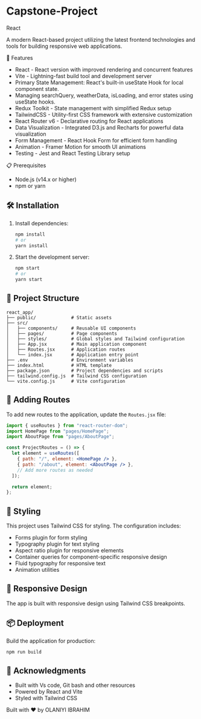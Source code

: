 # Capstone-Project

 React

A modern React-based project utilizing the latest frontend technologies and tools for building responsive web applications.

 🚀 Features

- React - React version with improved rendering and concurrent features
- Vite - Lightning-fast build tool and development server
- Primary State Management: React's built-in useState Hook for local component state. 
- Managing searchQuery, weatherData, isLoading, and error states using useState hooks.
- Redux Toolkit - State management with simplified Redux setup
- TailwindCSS - Utility-first CSS framework with extensive customization
- React Router v6 - Declarative routing for React applications
- Data Visualization - Integrated D3.js and Recharts for powerful data visualization
- Form Management - React Hook Form for efficient form handling
- Animation - Framer Motion for smooth UI animations
- Testing - Jest and React Testing Library setup

 📋 Prerequisites

- Node.js (v14.x or higher)
- npm or yarn

## 🛠️ Installation

1. Install dependencies:
   ```bash
   npm install
   # or
   yarn install
   ```
   
2. Start the development server:
   ```bash
   npm start
   # or
   yarn start
   ```

## 📁 Project Structure

```
react_app/
├── public/             # Static assets
├── src/
│   ├── components/     # Reusable UI components
│   ├── pages/          # Page components
│   ├── styles/         # Global styles and Tailwind configuration
│   ├── App.jsx         # Main application component
│   ├── Routes.jsx      # Application routes
│   └── index.jsx       # Application entry point
├── .env                # Environment variables
├── index.html          # HTML template
├── package.json        # Project dependencies and scripts
├── tailwind.config.js  # Tailwind CSS configuration
└── vite.config.js      # Vite configuration
```

## 🧩 Adding Routes

To add new routes to the application, update the `Routes.jsx` file:

```jsx
import { useRoutes } from "react-router-dom";
import HomePage from "pages/HomePage";
import AboutPage from "pages/AboutPage";

const ProjectRoutes = () => {
  let element = useRoutes([
    { path: "/", element: <HomePage /> },
    { path: "/about", element: <AboutPage /> },
    // Add more routes as needed
  ]);

  return element;
};
```

## 🎨 Styling

This project uses Tailwind CSS for styling. The configuration includes:

- Forms plugin for form styling
- Typography plugin for text styling
- Aspect ratio plugin for responsive elements
- Container queries for component-specific responsive design
- Fluid typography for responsive text
- Animation utilities

## 📱 Responsive Design

The app is built with responsive design using Tailwind CSS breakpoints.


## 📦 Deployment

Build the application for production:

```bash
npm run build
```

## 🙏 Acknowledgments

- Built with Vs code, Git bash and other resources
- Powered by React and Vite
- Styled with Tailwind CSS

Built with ❤️ by OLANIYI IBRAHIM
